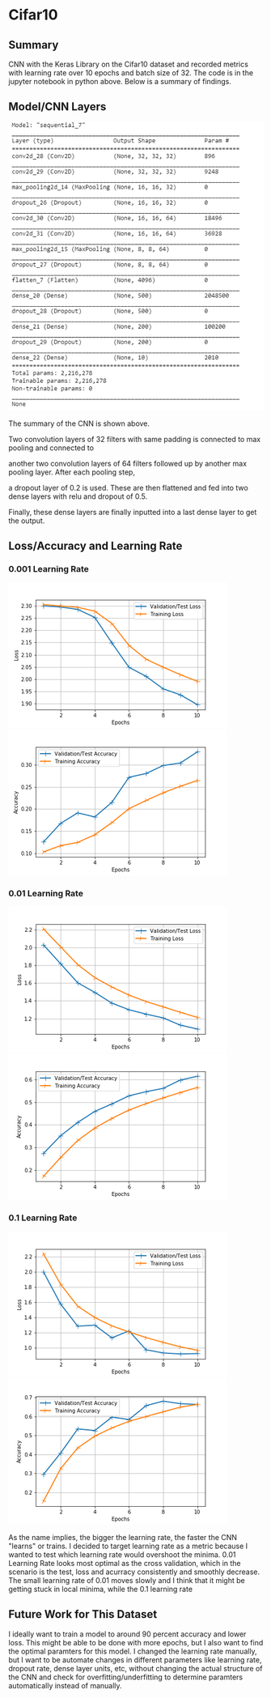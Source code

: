 # Cifar10 

Summary
------
CNN with the Keras Library on the Cifar10 dataset and recorded metrics with learning rate over 10 epochs and batch size of 32.
The code is in the jupyter notebook in python above. Below is a summary of findings.

Model/CNN Layers
-----------------

<img src = "https://github.com/CrudeCoconut/cifar10_cnn/blob/master/cnn_model.PNG">

The summary of the CNN is shown above. 

Two convolution layers of 32 filters with same padding is connected to max pooling and connected to 

another two convolution layers of 64 filters followed up by another max pooling layer. After each pooling step,

a dropout layer of 0.2 is used. These are then flattened and fed into two dense layers with relu and dropout of 0.5.

Finally, these dense layers are finally inputted into a last dense layer to get the output.


Loss/Accuracy and Learning Rate
--------------------------------
### 0.001 Learning Rate

![alt-text-1](https://github.com/CrudeCoconut/cifar10_cnn/blob/master/Learning%20Rate/0.001_Loss.png "Loss 0.001") ![alt-text-2](https://github.com/CrudeCoconut/cifar10_cnn/blob/master/Learning%20Rate/0.001_Acc.png "Accuracy 0.001")


### 0.01 Learning Rate

![alt-text-1](https://github.com/CrudeCoconut/cifar10_cnn/blob/master/Learning%20Rate/0.01_loss.PNG "title-1") ![alt-text-2](https://github.com/CrudeCoconut/cifar10_cnn/blob/master/Learning%20Rate/0.01_Acc.png "title-2")


### 0.1 Learning Rate

![alt-text-1](https://github.com/CrudeCoconut/cifar10_cnn/blob/master/Learning%20Rate/0.1_Loss.PNG "title-1") ![alt-text-2](https://github.com/CrudeCoconut/cifar10_cnn/blob/master/Learning%20Rate/0.1_Acc.PNG "title-2")


As the name implies, the bigger the learning rate, the faster the CNN "learns" or trains. I decided to target learning rate as 
a metric because I wanted to test which learning rate would overshoot the minima. 0.01 Learning Rate looks most optimal as the
cross validation, which in the scenario is the test, loss and acurracy consistently and smoothly decrease. The small learning rate
of 0.01 moves slowly and I think that it might be getting stuck in local minima, while the 0.1 learning rate 


Future Work for This Dataset
-----------------------------
I ideally want to train a model to around 90 percent accuracy and lower loss. This might be able to be done with more epochs, but
I also want to find the optimal paramters for this model. I changed the learning rate manually, but I want to be 
automate changes in different parameters like learning rate, dropout rate, dense layer units, etc, without changing
the actual structure of the CNN and check for overfitting/underfitting to determine paramters automatically instead of 
manually.

